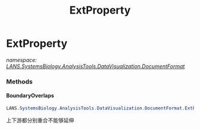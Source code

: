 ﻿---
title: ExtProperty
---

# ExtProperty
_namespace: [LANS.SystemsBiology.AnalysisTools.DataVisualization.DocumentFormat](N-LANS.SystemsBiology.AnalysisTools.DataVisualization.DocumentFormat.html)_





### Methods

#### BoundaryOverlaps
```csharp
LANS.SystemsBiology.AnalysisTools.DataVisualization.DocumentFormat.ExtProperty.BoundaryOverlaps(LANS.SystemsBiology.AnalysisTools.DataVisualization.DocumentFormat.Transcript)
```
上下游都分别重合不能够延伸


